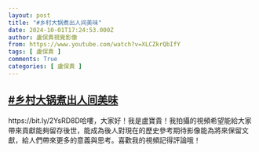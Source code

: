 ```yaml
---
layout: post
title: "#乡村大锅煮出人间美味"
date: 2024-10-01T17:24:53.000Z
author: 盧保貴視覺影像
from: https://www.youtube.com/watch?v=XLCZkrQbIfY
tags: [ 盧保貴 ]
comments: True
categories: [ 盧保貴 ]
---
```

<!--1727803493000-->
[#乡村大锅煮出人间美味](https://www.youtube.com/watch?v=XLCZkrQbIfY)
------

<div>
https://bit.ly/2YsRD8D哈嘍，大家好！我是盧寶貴！我拍攝的視頻希望能給大家帶來貢獻能夠留存後世，能成為後人對現在的歷史參考期待影像能為將來保留文獻，給人們帶來更多的意義與思考。喜歡我的視頻記得評論哦！
</div>
